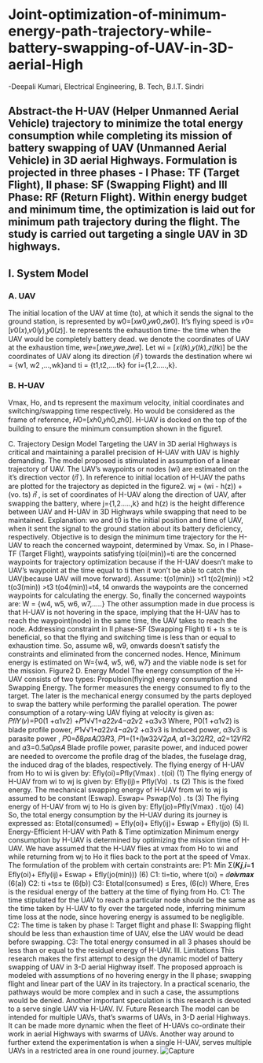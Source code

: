 # Joint-optimization-of-minimum-energy-path-trajectory-while-battery-swapping-of-UAV-in-3D-aerial-High
-Deepali Kumari, Electrical Engineering, B. Tech, B.I.T. Sindri
## Abstract-the H-UAV (Helper Unmanned Aerial Vehicle) trajectory to minimize the total energy consumption while completing its mission of battery swapping of UAV (Unmanned Aerial Vehicle) in 3D aerial Highways. Formulation is projected in three phases - I Phase: TF (Target Flight), II phase: SF (Swapping Flight) and III Phase: RF (Return Flight). Within energy budget and minimum time, the optimization is laid out for minimum path trajectory during the flight. The study is carried out targeting a single UAV in 3D highways.

## I. System Model
### A. UAV
The initial location of the UAV at time (to), at which it sends the signal to the ground station, is represented by 𝑤0=[𝑥𝑤0,𝑦𝑤0,𝑧𝑤0]. It’s flying speed is 𝑣0=[𝑣0(𝑥),𝑣0(𝑦),𝑦0(𝑧)]. te represents the exhaustion time- the time when the UAV would be completely battery dead. we denote the coordinates of UAV at the exhaustion time, 𝑤𝑒=[𝑥𝑤𝑒,𝑦𝑤𝑒,𝑧𝑤𝑒]. Let wi = [𝑥(𝑡𝑘),𝑦(𝑡𝑘),𝑧(𝑡𝑘)] be the coordinates of UAV along its direction (𝑛⃗ ) towards the destination where wi = {w1, w2 ,…,wk}and ti = {t1,t2,….tk} for i={1,2…..,k}.
### B. H-UAV
Vmax, Ho, and ts represent the maximum velocity, initial coordinates and switching/swapping time respectively. Ho would be considered as the frame of reference, 𝐻0=[𝑥ℎ0,𝑦ℎ0,𝑧ℎ0]. H-UAV is docked on the top of the building to ensure the minimum consumption shown in the figure1.

C. Trajectory Design Model
Targeting the UAV in 3D aerial Highways is critical and maintaining a parallel precision of H-UAV with UAV is highly demanding. The model proposed is stimulated in assumption of a linear trajectory of UAV.
The UAV’s waypoints or nodes (wi) are estimated on the it’s direction vector (𝑛⃗ ). In reference to initial location of H-UAV the paths are plotted for the trajectory as depicted in the figure2.
wj = (wi - h(z)) + (vo. ts) 𝑛⃗ , is set of coordinates of H-UAV along the direction of UAV, after swapping the battery, where j={1,2…..,k} and h(z) is the height difference between UAV and H-UAV in 3D Highways while swapping that need to be maintained.
Explanation:
wo and t0 is the initial position and time of UAV, when it sent the signal to the ground station about its battery deficiency, respectively. Objective is to design the minimum time trajectory for the H-UAV to reach the concerned waypoint, determined by Vmax. So, in I Phase-TF (Target Flight), waypoints satisfying t(oi(min))=ti are the concerned waypoints for trajectory
optimization because if the H-UAV doesn’t make to UAV’s waypoint at the time equal to ti then it won’t be able to catch the UAV(because UAV will move forward). Assume:
t(o1(min)) >t1
t(o2(min)) >t2
t(o3(min)) >t3
t(o4(min))=t4,
t4 onwards the waypoints are the concerned waypoints for calculating the energy.
So, finally the concerned waypoints are:
W = {w4, w5, w6, w7,…..}
The other assumption made in due process is that H-UAV is not hovering in the space, implying that the H-UAV has to reach the waypoint(node) in the same time, the UAV takes to reach the node.
Addressing constraint in II phase-SF (Swapping Flight) ti + ts ≤ te is beneficial, so that the flying and switching time is less than or equal to exhaustion time. So, assume w8, w9, onwards doesn’t satisfy the constraints and eliminated from the concerned nodes. Hence, Minimum energy is estimated on W={w4, w5, w6, w7} and the viable node is set for the mission.
Figure2
D. Energy Model
The energy consumption of the H-UAV consists of two types: Propulsion(flying) energy consumption and Swapping Energy. The former measures the energy consumed to fly to the target. The later is the mechanical energy consumed by the parts deployed to swap the battery while performing the parallel operation. The power consumption of a rotary-wing UAV flying at velocity is given as:
𝑃𝑓𝑙𝑌(𝑣)=P0(1 +α1v2) +𝑃1√√1+𝛼22𝜈4−𝛼2𝜈2 +α3ν3
Where, P0(1 +α1v2) is blade profile power, 𝑃1√√1+𝛼22𝜈4−𝛼2𝜈2 +α3ν3 is Induced power, α3ν3 is parasite power , 𝑃0=𝛿8𝜌𝑠𝐴𝛺3𝑅3, 𝑃1=(1+𝐼)𝑤32⁄√2𝜌𝐴, 𝛼1=3𝛺2𝑅2, 𝛼2=12𝑉𝑅2 and 𝛼3=0.5𝑎0𝜌𝑠𝐴
Blade profile power, parasite power, and induced power are needed to overcome the profile drag of the blades, the fuselage drag, the induced drag of the blades, respectively.
The flying energy of H-UAV from Ho to wi is given by:
Efly(oi)=Pfly(Vmax) . t(oi) (1)
The flying energy of H-UAV from wi to wj is given by:
Efly(ij)= Pfly(Vo) . ts (2)
This is the fixed energy.
The mechanical swapping energy of H-UAV from wi to wj is assumed to be constant (Eswap).
Eswap= Pswap(Vo) . ts (3)
The flying energy of H-UAV from wj to Ho is given by:
Efly(jo)=Pfly(Vmax) . t(jo) (4)
So, the total energy consumption by the H-UAV during its journey is expressed as:
Etotal(consumed) = Efly(oi)+ Efly(ij)+ Eswap + Efly(jo) (5)
II. Energy-Efficient H-UAV with Path & Time optimization
Minimum energy consumption by H-UAV is determined by optimizing the mission time of H-UAV. We have assumed that the H-UAV flies at vmax from Ho to wi and while returning from wj to Ho it flies back to the port at the speed of Vmax.
The formulation of the problem with certain constraints are:
P1: Min Σ(𝑲𝒋,𝒊=𝟏 Efly(oi)+ Efly(ij)+ Eswap + Efly(jo(min))) (6)
C1: ti=tio, where t(oi) = ⅆ𝒐𝒊𝒗𝒎𝒂𝒙 (6(a))
C2: ti +ts≤ te (6(b))
C3: Etotal(consumed) ≤ Eres, (6(c))
Where, Eres is the residual energy of the battery at the time of flying from Ho.
C1: The time stipulated for the UAV to reach a particular node should be the same as the time taken by H-UAV to fly over the targeted node, inferring minimum time loss at the node, since hovering energy is assumed to be negligible.
C2: The time is taken by phase I: Target flight and phase II: Swapping flight should be less than exhaustion time of UAV, else the UAV would be dead before swapping.
C3: The total energy consumed in all 3 phases should be less than or equal to the residual energy of H-UAV.
III. Limitations
This research makes the first attempt to design the dynamic model of battery swapping of UAV in 3-D aerial Highway itself. The proposed approach is modeled with assumptions of no hovering energy in the II phase; swapping flight and linear part of the UAV in its trajectory. In a practical scenario, the pathways would be more complex and in such a case, the assumptions would be denied. Another important speculation is this research is devoted to a serve single UAV via H-UAV.
IV. Future Research
The model can be intended for multiple UAVs, that’s swarms of UAVs, in 3-D aerial Highways. It can be made more dynamic when the fleet of H-UAVs co-ordinate their work in aerial Highways with swarms of UAVs. Another way around to further extend the experimentation is when a single H-UAV, serves multiple UAVs in a restricted area in one round journey.
![Capture](https://user-images.githubusercontent.com/87405534/126458248-1deeded5-fd73-4a13-ac2b-0edaa37bdeac.PNG)
